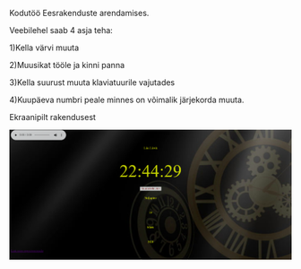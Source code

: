 Kodutöö Eesrakenduste arendamises.

Veebilehel saab 4 asja teha:

1)Kella värvi muuta

2)Muusikat tööle ja kinni panna

3)Kella suurust muuta klaviatuurile vajutades

4)Kuupäeva numbri peale minnes on võimalik järjekorda muuta.

Ekraanipilt rakendusest

![Screenshot (23).png](https://github.com/lliisi/JS-KellaVeebileht/blob/master/Screenshot%20(23).png)

